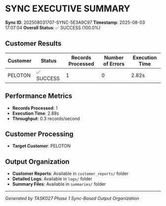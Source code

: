 # SYNC EXECUTIVE SUMMARY

**Sync ID**: 202508031707-SYNC-5E3A9C97
**Timestamp**: 2025-08-03 17:07:04
**Overall Status**: ✅ SUCCESS (100.0%)

## Customer Results

| Customer | Status | Records Processed | Number of Errors | Execution Time |
|----------|--------|-------------------|------------------|----------------|
| PELOTON | ✅ SUCCESS | 1 | 0 | 2.82s |

## Performance Metrics
- **Records Processed**: 1
- **Execution Time**: 2.88s
- **Throughput**: 0.3 records/second

## Customer Processing
- **Target Customer**: PELOTON

## Output Organization
- **Customer Reports**: Available in `customer_reports/` folder
- **Detailed Logs**: Available in `logs/` folder
- **Summary Files**: Available in `summaries/` folder

---
*Generated by TASK027 Phase 1 Sync-Based Output Organization*